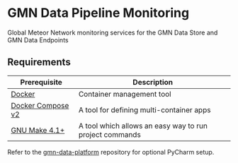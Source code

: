 # GMN Data Pipeline Monitoring
Global Meteor Network monitoring services for the GMN Data Store and GMN Data Endpoints

## Requirements
| Prerequisite                                                      | Description                                             |
|-------------------------------------------------------------------|---------------------------------------------------------|
| [Docker](https://www.docker.com/)                                 | Container management tool                               |
| [Docker Compose v2](https://docs.docker.com/compose/cli-command/) | A tool for defining multi-container apps                |
| [GNU Make 4.1+](https://www.gnu.org/software/make/)               | A tool which allows an easy way to run project commands |

Refer to the [gmn-data-platform](https://github.com/gmn-data-platform/gmn-data-platform) repository for optional PyCharm setup.

